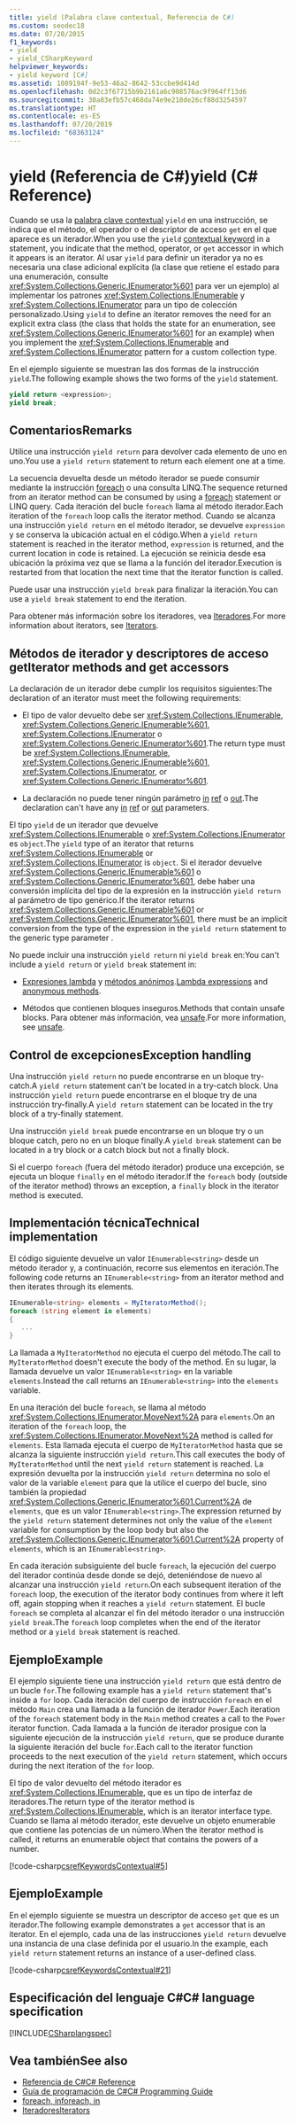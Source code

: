 ```yaml
---
title: yield (Palabra clave contextual, Referencia de C#)
ms.custom: seodec18
ms.date: 07/20/2015
f1_keywords:
- yield
- yield_CSharpKeyword
helpviewer_keywords:
- yield keyword [C#]
ms.assetid: 1089194f-9e53-46a2-8642-53ccbe9d414d
ms.openlocfilehash: 0d2c3f67715b9b2161a6c908576ac9f964ff13d6
ms.sourcegitcommit: 30a83efb57c468da74e9e218de26cf88d3254597
ms.translationtype: HT
ms.contentlocale: es-ES
ms.lasthandoff: 07/20/2019
ms.locfileid: "68363124"
---
```

# <a name="yield-c-reference"></a><span data-ttu-id="8bb7b-102">yield (Referencia de C#)</span><span class="sxs-lookup"><span data-stu-id="8bb7b-102">yield (C# Reference)</span></span>

<span data-ttu-id="8bb7b-103">Cuando se usa la [palabra clave contextual](index.md#contextual-keywords) `yield` en una instrucción, se indica que el método, el operador o el descriptor de acceso `get` en el que aparece es un iterador.</span><span class="sxs-lookup"><span data-stu-id="8bb7b-103">When you use the `yield` [contextual keyword](index.md#contextual-keywords) in a statement, you indicate that the method, operator, or `get` accessor in which it appears is an iterator.</span></span> <span data-ttu-id="8bb7b-104">Al usar `yield` para definir un iterador ya no es necesaria una clase adicional explícita (la clase que retiene el estado para una enumeración, consulte <xref:System.Collections.Generic.IEnumerator%601> para ver un ejemplo) al implementar los patrones <xref:System.Collections.IEnumerable> y <xref:System.Collections.IEnumerator> para un tipo de colección personalizado.</span><span class="sxs-lookup"><span data-stu-id="8bb7b-104">Using `yield` to define an iterator removes the need for an explicit extra class (the class that holds the state for an enumeration, see <xref:System.Collections.Generic.IEnumerator%601> for an example) when you implement the <xref:System.Collections.IEnumerable> and <xref:System.Collections.IEnumerator> pattern for a custom collection type.</span></span>

<span data-ttu-id="8bb7b-105">En el ejemplo siguiente se muestran las dos formas de la instrucción `yield`.</span><span class="sxs-lookup"><span data-stu-id="8bb7b-105">The following example shows the two forms of the `yield` statement.</span></span>

```csharp
yield return <expression>;
yield break;
```

## <a name="remarks"></a><span data-ttu-id="8bb7b-106">Comentarios</span><span class="sxs-lookup"><span data-stu-id="8bb7b-106">Remarks</span></span>

<span data-ttu-id="8bb7b-107">Utilice una instrucción `yield return` para devolver cada elemento de uno en uno.</span><span class="sxs-lookup"><span data-stu-id="8bb7b-107">You use a `yield return` statement to return each element one at a time.</span></span>

<span data-ttu-id="8bb7b-108">La secuencia devuelta desde un método iterador se puede consumir mediante la instrucción [foreach](foreach-in.md) o una consulta LINQ.</span><span class="sxs-lookup"><span data-stu-id="8bb7b-108">The sequence returned from an iterator method can be consumed by using a [foreach](foreach-in.md) statement or LINQ query.</span></span> <span data-ttu-id="8bb7b-109">Cada iteración del bucle `foreach` llama al método iterador.</span><span class="sxs-lookup"><span data-stu-id="8bb7b-109">Each iteration of the `foreach` loop calls the iterator method.</span></span> <span data-ttu-id="8bb7b-110">Cuando se alcanza una instrucción `yield return` en el método iterador, se devuelve `expression` y se conserva la ubicación actual en el código.</span><span class="sxs-lookup"><span data-stu-id="8bb7b-110">When a `yield return` statement is reached in the iterator method, `expression` is returned, and the current location in code is retained.</span></span> <span data-ttu-id="8bb7b-111">La ejecución se reinicia desde esa ubicación la próxima vez que se llama a la función del iterador.</span><span class="sxs-lookup"><span data-stu-id="8bb7b-111">Execution is restarted from that location the next time that the iterator function is called.</span></span>

<span data-ttu-id="8bb7b-112">Puede usar una instrucción `yield break` para finalizar la iteración.</span><span class="sxs-lookup"><span data-stu-id="8bb7b-112">You can use a `yield break` statement to end the iteration.</span></span>

<span data-ttu-id="8bb7b-113">Para obtener más información sobre los iteradores, vea [Iteradores](../../iterators.md).</span><span class="sxs-lookup"><span data-stu-id="8bb7b-113">For more information about iterators, see [Iterators](../../iterators.md).</span></span>

## <a name="iterator-methods-and-get-accessors"></a><span data-ttu-id="8bb7b-114">Métodos de iterador y descriptores de acceso get</span><span class="sxs-lookup"><span data-stu-id="8bb7b-114">Iterator methods and get accessors</span></span>

<span data-ttu-id="8bb7b-115">La declaración de un iterador debe cumplir los requisitos siguientes:</span><span class="sxs-lookup"><span data-stu-id="8bb7b-115">The declaration of an iterator must meet the following requirements:</span></span>

- <span data-ttu-id="8bb7b-116">El tipo de valor devuelto debe ser <xref:System.Collections.IEnumerable>, <xref:System.Collections.Generic.IEnumerable%601>, <xref:System.Collections.IEnumerator> o <xref:System.Collections.Generic.IEnumerator%601>.</span><span class="sxs-lookup"><span data-stu-id="8bb7b-116">The return type must be <xref:System.Collections.IEnumerable>, <xref:System.Collections.Generic.IEnumerable%601>, <xref:System.Collections.IEnumerator>, or <xref:System.Collections.Generic.IEnumerator%601>.</span></span>

- <span data-ttu-id="8bb7b-117">La declaración no puede tener ningún parámetro [in](in-parameter-modifier.md) [ref](ref.md) o [out](out-parameter-modifier.md).</span><span class="sxs-lookup"><span data-stu-id="8bb7b-117">The declaration can't have any [in](in-parameter-modifier.md) [ref](ref.md) or [out](out-parameter-modifier.md) parameters.</span></span>

<span data-ttu-id="8bb7b-118">El tipo `yield` de un iterador que devuelve <xref:System.Collections.IEnumerable> o <xref:System.Collections.IEnumerator> es `object`.</span><span class="sxs-lookup"><span data-stu-id="8bb7b-118">The `yield` type of an iterator that returns <xref:System.Collections.IEnumerable> or <xref:System.Collections.IEnumerator> is `object`.</span></span>  <span data-ttu-id="8bb7b-119">Si el iterador devuelve <xref:System.Collections.Generic.IEnumerable%601> o <xref:System.Collections.Generic.IEnumerator%601>, debe haber una conversión implícita del tipo de la expresión en la instrucción `yield return` al parámetro de tipo genérico.</span><span class="sxs-lookup"><span data-stu-id="8bb7b-119">If the iterator returns <xref:System.Collections.Generic.IEnumerable%601> or <xref:System.Collections.Generic.IEnumerator%601>, there must be an implicit conversion from the type of the expression in the `yield return` statement to the generic type parameter .</span></span>

<span data-ttu-id="8bb7b-120">No puede incluir una instrucción `yield return` ni `yield break` en:</span><span class="sxs-lookup"><span data-stu-id="8bb7b-120">You can't include a `yield return` or `yield break` statement in:</span></span>

- <span data-ttu-id="8bb7b-121">[Expresiones lambda](../../programming-guide/statements-expressions-operators/lambda-expressions.md) y [métodos anónimos](../operators/delegate-operator.md).</span><span class="sxs-lookup"><span data-stu-id="8bb7b-121">[Lambda expressions](../../programming-guide/statements-expressions-operators/lambda-expressions.md) and [anonymous methods](../operators/delegate-operator.md).</span></span>

- <span data-ttu-id="8bb7b-122">Métodos que contienen bloques inseguros.</span><span class="sxs-lookup"><span data-stu-id="8bb7b-122">Methods that contain unsafe blocks.</span></span> <span data-ttu-id="8bb7b-123">Para obtener más información, vea [unsafe](unsafe.md).</span><span class="sxs-lookup"><span data-stu-id="8bb7b-123">For more information, see [unsafe](unsafe.md).</span></span>

## <a name="exception-handling"></a><span data-ttu-id="8bb7b-124">Control de excepciones</span><span class="sxs-lookup"><span data-stu-id="8bb7b-124">Exception handling</span></span>

<span data-ttu-id="8bb7b-125">Una instrucción `yield return` no puede encontrarse en un bloque try-catch.</span><span class="sxs-lookup"><span data-stu-id="8bb7b-125">A `yield return` statement can't be located in a try-catch block.</span></span> <span data-ttu-id="8bb7b-126">Una instrucción `yield return` puede encontrarse en el bloque try de una instrucción try-finally.</span><span class="sxs-lookup"><span data-stu-id="8bb7b-126">A `yield return` statement can be located in the try block of a try-finally statement.</span></span>

<span data-ttu-id="8bb7b-127">Una instrucción `yield break` puede encontrarse en un bloque try o un bloque catch, pero no en un bloque finally.</span><span class="sxs-lookup"><span data-stu-id="8bb7b-127">A `yield break` statement can be located in a try block or a catch block but not a finally block.</span></span>

<span data-ttu-id="8bb7b-128">Si el cuerpo `foreach` (fuera del método iterador) produce una excepción, se ejecuta un bloque `finally` en el método iterador.</span><span class="sxs-lookup"><span data-stu-id="8bb7b-128">If the `foreach` body (outside of the iterator method) throws an exception, a `finally` block in the iterator method is executed.</span></span>

## <a name="technical-implementation"></a><span data-ttu-id="8bb7b-129">Implementación técnica</span><span class="sxs-lookup"><span data-stu-id="8bb7b-129">Technical implementation</span></span>

<span data-ttu-id="8bb7b-130">El código siguiente devuelve un valor `IEnumerable<string>` desde un método iterador y, a continuación, recorre sus elementos en iteración.</span><span class="sxs-lookup"><span data-stu-id="8bb7b-130">The following code returns an `IEnumerable<string>` from an iterator method and then iterates through its elements.</span></span>

```csharp
IEnumerable<string> elements = MyIteratorMethod();
foreach (string element in elements)
{
   ...
}
```

<span data-ttu-id="8bb7b-131">La llamada a `MyIteratorMethod` no ejecuta el cuerpo del método.</span><span class="sxs-lookup"><span data-stu-id="8bb7b-131">The call to `MyIteratorMethod` doesn't execute the body of the method.</span></span> <span data-ttu-id="8bb7b-132">En su lugar, la llamada devuelve un valor `IEnumerable<string>` en la variable `elements`.</span><span class="sxs-lookup"><span data-stu-id="8bb7b-132">Instead the call returns an `IEnumerable<string>` into the `elements` variable.</span></span>

<span data-ttu-id="8bb7b-133">En una iteración del bucle `foreach`, se llama al método <xref:System.Collections.IEnumerator.MoveNext%2A> para `elements`.</span><span class="sxs-lookup"><span data-stu-id="8bb7b-133">On an iteration of the `foreach` loop, the <xref:System.Collections.IEnumerator.MoveNext%2A> method is called for `elements`.</span></span> <span data-ttu-id="8bb7b-134">Esta llamada ejecuta el cuerpo de `MyIteratorMethod` hasta que se alcanza la siguiente instrucción `yield return`.</span><span class="sxs-lookup"><span data-stu-id="8bb7b-134">This call executes the body of `MyIteratorMethod` until the next `yield return` statement is reached.</span></span> <span data-ttu-id="8bb7b-135">La expresión devuelta por la instrucción `yield return` determina no solo el valor de la variable `element` para que la utilice el cuerpo del bucle, sino también la propiedad <xref:System.Collections.Generic.IEnumerator%601.Current%2A> de `elements`, que es un valor `IEnumerable<string>`.</span><span class="sxs-lookup"><span data-stu-id="8bb7b-135">The expression returned by the `yield return` statement determines not only the value of the `element` variable for consumption by the loop body but also the <xref:System.Collections.Generic.IEnumerator%601.Current%2A> property of `elements`, which is an `IEnumerable<string>`.</span></span>

<span data-ttu-id="8bb7b-136">En cada iteración subsiguiente del bucle `foreach`, la ejecución del cuerpo del iterador continúa desde donde se dejó, deteniéndose de nuevo al alcanzar una instrucción `yield return`.</span><span class="sxs-lookup"><span data-stu-id="8bb7b-136">On each subsequent iteration of the `foreach` loop, the execution of the iterator body continues from where it left off, again stopping when it reaches a `yield return` statement.</span></span> <span data-ttu-id="8bb7b-137">El bucle `foreach` se completa al alcanzar el fin del método iterador o una instrucción `yield break`.</span><span class="sxs-lookup"><span data-stu-id="8bb7b-137">The `foreach` loop completes when the end of the iterator method or a `yield break` statement is reached.</span></span>

## <a name="example"></a><span data-ttu-id="8bb7b-138">Ejemplo</span><span class="sxs-lookup"><span data-stu-id="8bb7b-138">Example</span></span>

<span data-ttu-id="8bb7b-139">El ejemplo siguiente tiene una instrucción `yield return` que está dentro de un bucle `for`.</span><span class="sxs-lookup"><span data-stu-id="8bb7b-139">The following example has a `yield return` statement that's inside a `for` loop.</span></span> <span data-ttu-id="8bb7b-140">Cada iteración del cuerpo de instrucción `foreach` en el método `Main` crea una llamada a la función de iterador `Power`.</span><span class="sxs-lookup"><span data-stu-id="8bb7b-140">Each iteration of the `foreach` statement body in the `Main` method creates a call to the `Power` iterator function.</span></span> <span data-ttu-id="8bb7b-141">Cada llamada a la función de iterador prosigue con la siguiente ejecución de la instrucción `yield return`, que se produce durante la siguiente iteración del bucle `for`.</span><span class="sxs-lookup"><span data-stu-id="8bb7b-141">Each call to the iterator function proceeds to the next execution of the `yield return` statement, which occurs during the next iteration of the `for` loop.</span></span>

<span data-ttu-id="8bb7b-142">El tipo de valor devuelto del método iterador es <xref:System.Collections.IEnumerable>, que es un tipo de interfaz de iteradores.</span><span class="sxs-lookup"><span data-stu-id="8bb7b-142">The return type of the iterator method is <xref:System.Collections.IEnumerable>, which is an iterator interface type.</span></span> <span data-ttu-id="8bb7b-143">Cuando se llama al método iterador, este devuelve un objeto enumerable que contiene las potencias de un número.</span><span class="sxs-lookup"><span data-stu-id="8bb7b-143">When the iterator method is called, it returns an enumerable object that contains the powers of a number.</span></span>

[!code-csharp[csrefKeywordsContextual#5](~/samples/snippets/csharp/VS_Snippets_VBCSharp/csrefKeywordsContextual/CS/csrefKeywordsContextual.cs#5)]

## <a name="example"></a><span data-ttu-id="8bb7b-144">Ejemplo</span><span class="sxs-lookup"><span data-stu-id="8bb7b-144">Example</span></span>

<span data-ttu-id="8bb7b-145">En el ejemplo siguiente se muestra un descriptor de acceso `get` que es un iterador.</span><span class="sxs-lookup"><span data-stu-id="8bb7b-145">The following example demonstrates a `get` accessor that is an iterator.</span></span> <span data-ttu-id="8bb7b-146">En el ejemplo, cada una de las instrucciones `yield return` devuelve una instancia de una clase definida por el usuario.</span><span class="sxs-lookup"><span data-stu-id="8bb7b-146">In the example, each `yield return` statement returns an instance of a user-defined class.</span></span>

[!code-csharp[csrefKeywordsContextual#21](~/samples/snippets/csharp/VS_Snippets_VBCSharp/csrefKeywordsContextual/CS/csrefKeywordsContextual.cs#21)]

## <a name="c-language-specification"></a><span data-ttu-id="8bb7b-147">Especificación del lenguaje C#</span><span class="sxs-lookup"><span data-stu-id="8bb7b-147">C# language specification</span></span>

[!INCLUDE[CSharplangspec](~/includes/csharplangspec-md.md)]

## <a name="see-also"></a><span data-ttu-id="8bb7b-148">Vea también</span><span class="sxs-lookup"><span data-stu-id="8bb7b-148">See also</span></span>

- [<span data-ttu-id="8bb7b-149">Referencia de C#</span><span class="sxs-lookup"><span data-stu-id="8bb7b-149">C# Reference</span></span>](../../language-reference/index.md)
- [<span data-ttu-id="8bb7b-150">Guía de programación de C#</span><span class="sxs-lookup"><span data-stu-id="8bb7b-150">C# Programming Guide</span></span>](../../programming-guide/index.md)
- [<span data-ttu-id="8bb7b-151">foreach, in</span><span class="sxs-lookup"><span data-stu-id="8bb7b-151">foreach, in</span></span>](foreach-in.md)
- [<span data-ttu-id="8bb7b-152">Iteradores</span><span class="sxs-lookup"><span data-stu-id="8bb7b-152">Iterators</span></span>](../../iterators.md)
